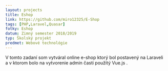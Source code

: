 ```yaml
---
layout: projects
title: Eshop
link: https://github.com/miro12325/E-Shop
tags: [PHP,Laravel,Quasar]
fotky: Eshop
datum: Zimný semester 2018/2019
typ: Školský projekt
predmet: Webové technológie
---
```


V tomto zadaní som vytváral online e-shop ktorý bol postavený na Laraveli a v ktorom bolo na vytvorenie admin časti použitý Vue.js .